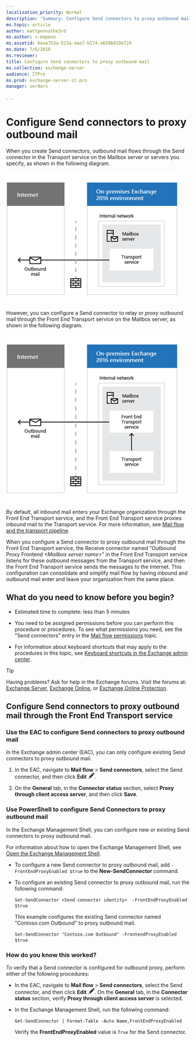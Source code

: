 ```yaml
---
localization_priority: Normal
description: 'Summary: Configure Send connectors to proxy outbound mail through the Front End Transport service.'
ms.topic: article
author: mattpennathe3rd
ms.author: v-mapenn
ms.assetid: 6eaa753a-523a-4ae7-b174-a639b819e729
ms.date: 7/6/2018
ms.reviewer:
title: Configure Send connectors to proxy outbound mail
ms.collection: exchange-server
audience: ITPro
ms.prod: exchange-server-it-pro
manager: serdars

---
```


# Configure Send connectors to proxy outbound mail

When you create Send connectors, outbound mail flows through the Send connector in the Transport service on the Mailbox server or servers you specify, as shown in the following diagram.

![Send connector created with default configuration](../../media/c43075b4-7254-417a-9a61-d735f4abac4f.png)

However, you can configure a Send connector to relay or *proxy* outbound mail through the Front End Transport service on the Mailbox server, as shown in the following diagram.

![Send connector configured for outbound proxy](../../media/4180d15b-1ee8-40dd-ad7d-8d381c51e8eb.png)

By default, all inbound mail enters your Exchange organization through the Front End Transport service, and the Front End Transport service proxies inbound mail to the Transport service. For more information, see [Mail flow and the transport pipeline](../../mail-flow/mail-flow.md).

When you configure a Send connector to proxy outbound mail through the Front End Transport service, the Receive connector named "Outbound Proxy Frontend _\<Mailbox server name\>_" in the Front End Transport service listens for these outbound messages from the Transport service, and then the Front End Transport service sends the messages to the Internet. This configuration can consolidate and simplify mail flow by having inbound and outbound mail enter and leave your organization from the same place.

## What do you need to know before you begin?

- Estimated time to complete: less than 5 minutes

- You need to be assigned permissions before you can perform this procedure or procedures. To see what permissions you need, see the "Send connectors" entry in the [Mail flow permissions](../../permissions/feature-permissions/mail-flow-permissions.md) topic.

- For information about keyboard shortcuts that may apply to the procedures in this topic, see [Keyboard shortcuts in the Exchange admin center](../../about-documentation/exchange-admin-center-keyboard-shortcuts.md).

> [!TIP]
> Having problems? Ask for help in the Exchange forums. Visit the forums at: [Exchange Server](https://go.microsoft.com/fwlink/p/?linkId=60612), [Exchange Online](https://go.microsoft.com/fwlink/p/?linkId=267542), or [Exchange Online Protection](https://go.microsoft.com/fwlink/p/?linkId=285351).

## Configure Send connectors to proxy outbound mail through the Front End Transport service

### Use the EAC to configure Send connectors to proxy outbound mail

In the Exchange admin center (EAC), you can only configure existing Send connectors to proxy outbound mail.

1. In the EAC, navigate to **Mail flow** \> **Send connectors**, select the Send connector, and then click **Edit** ![Edit icon](../../media/ITPro_EAC_EditIcon.png).

2. On the **General** tab, in the **Connector status** section, select **Proxy through client access server**, and then click **Save**.

### Use PowerShell to configure Send Connectors to proxy outbound mail

In the Exchange Management Shell, you can configure new or existing Send connectors to proxy outbound mail.

For information about how to open the Exchange Management Shell, see [Open the Exchange Management Shell](https://docs.microsoft.com/powershell/exchange/exchange-server/open-the-exchange-management-shell).

- To configure a new Send connector to proxy outbound mail, add `-FrontEndProxyEnabled $true` to the **New-SendConnector** command.

- To configure an existing Send connector to proxy outbound mail, run the following command:

  ```
  Set-SendConnector <Send connector identity>  -FrontEndProxyEnabled $true
  ```

    This example configures the existing Send connector named "Contoso.com Outbound" to proxy outbound mail.

  ```
  Set-SendConnector "Contoso.com Outbound" -FrontendProxyEnabled $true
  ```

### How do you know this worked?

To verify that a Send connector is configured for outbound proxy, perform either of the following procedures:

- In the EAC, navigate to **Mail flow** \> **Send connectors**, select the Send connector, and then click **Edit** ![Edit icon](../../media/ITPro_EAC_EditIcon.png). On the **General** tab, in the **Connector status** section, verify **Proxy through client access server** is selected.

- In the Exchange Management Shell, run the following command:

  ```
  Get-SendConnector | Format-Table -Auto Name,FrontEndProxyEnabled
  ```

    Verify the **FrontEndProxyEnabled** value is `True` for the Send connector.
